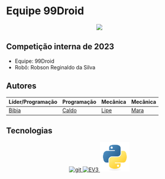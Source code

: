# Equipe 99Droid
<div align="center">
<img width="200" src="https://i.imgur.com/pGGYNZ1.png"/>

</div>

## Competição interna de 2023
- Equipe: 99Droid
- Robô: Robson Reginaldo da Silva



## Autores 
Líder/Programação | Programação | Mecânica | Mecânica
|---|---|---|---|
[Bibia](https://github.com/BiancaPatrocinio7)|[Caldo](https://github.com/CaldoO-O)|[Lipe](https://github.com/LuizFCampos23)|[Mara](https://github.com/SasaLimaa)|

  

## Tecnologias 

<p align="center">  </a> <a href="https://git-scm.com/" target="_blank" rel="noreferrer"> <img src="https://www.vectorlogo.zone/logos/git-scm/git-scm-icon.svg" alt="git" width="80" height="80"/> </a> <a href="https://education.lego.com/pt-br/downloads/mindstorms-ev3/software/" target="_blank" rel="noreferrer"> <img src="https://i.imgur.com/qiK6bXc.png" alt="EV3" width="80" height="80"/> </a> <a href="https://www.python.org" target="_blank" rel="noreferrer"> <img src="https://raw.githubusercontent.com/devicons/devicon/master/icons/python/python-original.svg" alt="python" width="80" height="80"/> </a> </p>

